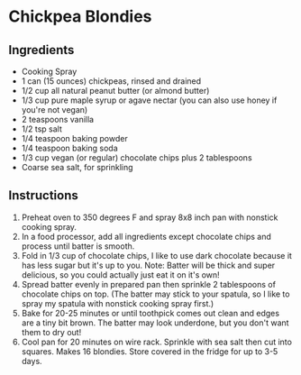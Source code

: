 # Chickpea Blondies

## Ingredients

* Cooking Spray
* 1 can (15 ounces) chickpeas, rinsed and drained
* 1/2 cup all natural peanut butter (or almond butter)
* 1/3 cup pure maple syrup or agave nectar (you can also use honey if you're not vegan)
* 2 teaspoons vanilla
* 1/2 tsp salt
* 1/4 teaspoon baking powder
* 1/4 teaspoon baking soda
* 1/3 cup vegan (or regular) chocolate chips plus 2 tablespoons
* Coarse sea salt, for sprinkling

## Instructions

1. Preheat oven to 350 degrees F and spray 8x8 inch pan with nonstick cooking spray.
1. In a food processor, add all ingredients except chocolate chips and process until batter is smooth. 
1. Fold in 1/3 cup of chocolate chips, I like to use dark chocolate because it has less sugar but it's up to you. Note: Batter will be thick and super delicious, so you could actually just eat it on it's own!
1. Spread batter evenly in prepared pan then sprinkle 2 tablespoons of chocolate chips on top. (The batter may stick to your spatula, so I like to spray my spatula with nonstick cooking spray first.)
1. Bake for 20-25 minutes or until toothpick comes out clean and edges are a tiny bit brown. The batter may look underdone, but you don't want them to dry out!
1. Cool pan for 20 minutes on wire rack. Sprinkle with sea salt then cut into squares. Makes 16 blondies. Store covered in the fridge for up to 3-5 days.
